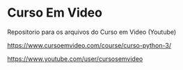# Curso Em Video

Repositorio para os arquivos do Curso em Video (Youtube)

https://www.cursoemvideo.com/course/curso-python-3/

https://www.youtube.com/user/cursosemvideo
